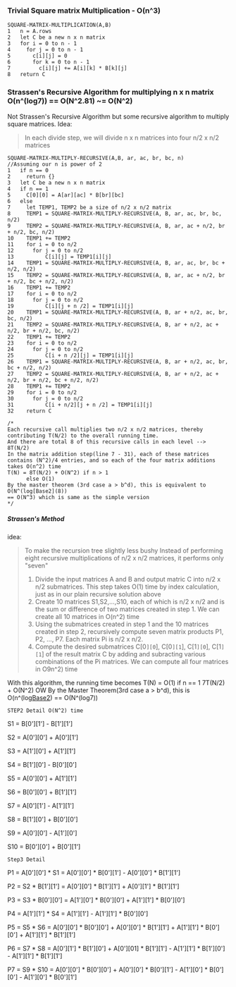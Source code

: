 ### Trivial Square matrix Multiplication - O(n^3) ###
```
SQUARE-MATRIX-MULTIPLICATION(A,B)
1   n = A.rows
2   let C be a new n x n matrix
3   for i = 0 to n - 1
4     for j = 0 to n - 1
5       c[i][j] = 0
6       for k = 0 to n - 1
7         c[i][j] += A[i][k] * B[k][j]
8   return C

```

### Strassen's Recursive Algorithm for multiplying n x n matrix O(n^(log7)) == O(N^2.81) ~= O(N^2) ###
Not Strassen's Recursive Algorithm but some recursive algorithm to multiply square matrices.
Idea:
> In each divide step, we will divide n x n matrices into four n/2 x n/2 matrices

```
SQUARE-MATRIX-MULTIPLY-RECURSIVE(A,B, ar, ac, br, bc, n)
//Assuming our n is power of 2
1   if n == 0
2     return {}
3   let C be a new n x n matrix
4   if n == 1
5     C[0][0] = A[ar][ac] * B[br][bc]
6   else
7     let TEMP1, TEMP2 be a size of n/2 x n/2 matrix
8     TEMP1 = SQUARE-MATRIX-MULTIPLY-RECURSIVE(A, B, ar, ac, br, bc, n/2)
9     TEMP2 = SQUARE-MATRIX-MULTIPLY-RECURSIVE(A, B, ar, ac + n/2, br + n/2, bc, n/2)
10    TEMP1 += TEMP2
11    for i = 0 to n/2
12      for j = 0 to n/2
13          C[i][j] = TEMP1[i][j]
14    TEMP1 = SQUARE-MATRIX-MULTIPLY-RECURSIVE(A, B, ar, ac, br, bc + n/2, n/2)
15    TEMP2 = SQUARE-MATRIX-MULTIPLY-RECURSIVE(A, B, ar, ac + n/2, br + n/2, bc + n/2, n/2)
16    TEMP1 += TEMP2
17    for i = 0 to n/2
18      for j = 0 to n/2
19          C[i][j + n /2] = TEMP1[i][j]
20    TEMP1 = SQUARE-MATRIX-MULTIPLY-RECURSIVE(A, B, ar + n/2, ac, br, bc, n/2)
21    TEMP2 = SQUARE-MATRIX-MULTIPLY-RECURSIVE(A, B, ar + n/2, ac + n/2, br + n/2, bc, n/2)
22    TEMP1 += TEMP2
23    for i = 0 to n/2
24      for j = 0 to n/2
25          C[i + n /2][j] = TEMP1[i][j]
26    TEMP1 = SQUARE-MATRIX-MULTIPLY-RECURSIVE(A, B, ar + n/2, ac, br, bc + n/2, n/2)
27    TEMP2 = SQUARE-MATRIX-MULTIPLY-RECURSIVE(A, B, ar + n/2, ac + n/2, br + n/2, bc + n/2, n/2)
28    TEMP1 += TEMP2
29    for i = 0 to n/2
30      for j = 0 to n/2
31          C[i + n/2][j + n /2] = TEMP1[i][j]
32    return C

/*
Each recursive call multiplies two n/2 x n/2 matrices, thereby contributing T(N/2) to the overall running time.
And there are total 8 of this recursive calls in each level --> 8T(N/2)
In the matrix addition step(line 7 - 31), each of these matrices contains (N^2)/4 entries, and so each of the four matrix additions takes O(n^2) time
T(N) = 8T(N/2) + O(N^2) if n > 1
      else O(1)
By the master theorem (3rd case a > b^d), this is equivalent to O(N^(log[Base2](8))
== O(N^3) which is same as the simple version
*/
```

##### Strassen's Method #####
idea:
> To make the recursion tree slightly less bushy
> Instead of performing eight recursive multiplications of n/2 x n/2 matrices, it performs only "seven"
> 1. Divide the input matrices A and B and output matric C into n/2 x n/2 submatrices. This step takes O(1) time by index calculation, just as in our plain recursive solution above
> 2. Create 10 matrices S1,S2,...,S10, each of which is n/2 x n/2 and is the sum or difference of two matrices created in step 1. We can create all 10 matrices in O(n^2) time
> 3. Using the submatrices created in step 1 and the 10 matrices created in step 2, recursively compute seven matrix products P1, P2, ..., P7. Each matrix Pi is n/2 x n/2.
> 4. Compute the desired submatrices C[0`][0`], C[0`][1`], C[1`][0`], C[1`][1`] of the result matrix C by adding and subracting various combinations of the Pi matrices. We can compute all four matrices in O9n^2) time

With this algorithm, the running time becomes
T(N) = O(1) if n == 1
       7T(N/2) + O(N^2) OW
By the Master Theorem(3rd case a > b^d), this is O(n^(log[Base2](7)) == O(N^(log7))

`STEP2 Detail O(N^2) time`

S1 = B[0'][1'] - B[1'][1']

S2 = A[0'][0'] + A[0'][1']

S3 = A[1'][0'] + A[1'][1']

S4 = B[1'][0'] - B[0'][0']

S5 = A[0'][0'] + A[1'][1']

S6 = B[0'][0'] + B[1'][1']

S7 = A[0'][1'] - A[1'][1']

S8 = B[1'][0'] + B[0'][0']

S9 = A[0'][0'] - A[1'][0']

S10 = B[0'][0'] + B[0'][1']

`Step3 Detail`

P1 = A[0'][0'] * S1 = A[0'][0'] * B[0'][1'] - A[0'][0'] * B[1'][1']

P2 = S2 * B[1'][1'] = A[0'][0'] * B[1'][1'] + A[0'][1'] * B[1'][1']

P3 = S3 * B[0'][0'] = A[1'][0'] * B[0'][0'] + A[1'][1'] * B[0'][0']

P4 = A[1'][1'] * S4 = A[1'][1'] - A[1'][1'] * B[0'][0']

P5 = S5 * S6 = A[0'][0'] * B[0'][0'] + A[0'][0'] * B[1'][1'] + A[1'][1'] * B[0'][0'] + A[1'][1'] * B[1'][1']

P6 = S7 * S8 = A[0'][1'] * B[1'][0'] + A[0'][01] * B[1'][1'] - A[1'][1'] * B[1'][0'] - A[1'][1'] * B[1'][1']

P7 = S9 * S10 = A[0'][0'] * B[0'][0'] + A[0'][0'] * B[0'][1'] - A[1'][0'] * B[0'][0'] - A[1'][0'] * B[0'][1']

